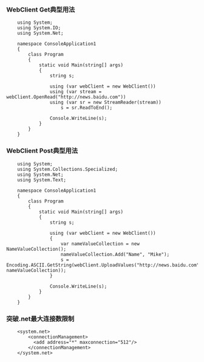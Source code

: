 ### WebClient Get典型用法
        using System;
        using System.IO;
        using System.Net;

        namespace ConsoleApplication1
        {
            class Program
            {
                static void Main(string[] args)
                {
                    string s;

                    using (var webClient = new WebClient())
                    using (var stream = webClient.OpenRead("http://news.baidu.com"))
                    using (var sr = new StreamReader(stream))
                        s = sr.ReadToEnd();

                    Console.WriteLine(s);
                }
            }
        }

### WebClient Post典型用法
        using System;
        using System.Collections.Specialized;
        using System.Net;
        using System.Text;

        namespace ConsoleApplication1
        {
            class Program
            {
                static void Main(string[] args)
                {
                    string s;

                    using (var webClient = new WebClient())
                    {
                        var nameValueCollection = new NameValueCollection();
                        nameValueCollection.Add("Name", "Mike");
                        s = Encoding.ASCII.GetString(webClient.UploadValues("http://news.baidu.com", nameValueCollection));
                    }

                    Console.WriteLine(s);
                }
            }
        }

### 突破.net最大连接数限制
        <system.net>
            <connectionManagement>
              <add address="*" maxconnection="512"/>
            </connectionManagement>
        </system.net>

